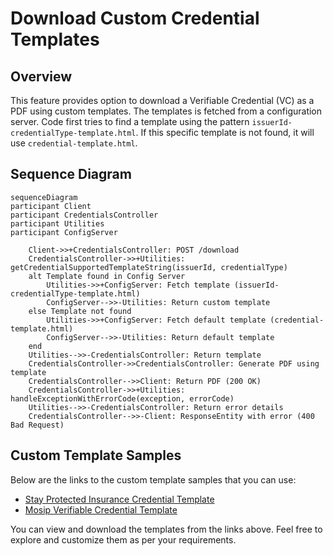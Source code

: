 # Download Custom Credential Templates

## Overview
This feature provides option to download a Verifiable Credential (VC) as a PDF using custom templates.
The templates is fetched from a configuration server. Code first tries to find a template using the pattern `issuerId-credentialType-template.html`.
If this specific template is not found, it will use `credential-template.html`.

## Sequence Diagram

```mermaid
sequenceDiagram
participant Client
participant CredentialsController
participant Utilities
participant ConfigServer

    Client->>+CredentialsController: POST /download
    CredentialsController->>+Utilities: getCredentialSupportedTemplateString(issuerId, credentialType)
    alt Template found in Config Server
        Utilities->>+ConfigServer: Fetch template (issuerId-credentialType-template.html)
        ConfigServer-->>-Utilities: Return custom template
    else Template not found
        Utilities->>+ConfigServer: Fetch default template (credential-template.html)
        ConfigServer-->>-Utilities: Return default template
    end
    Utilities-->>-CredentialsController: Return template
    CredentialsController->>CredentialsController: Generate PDF using template
    CredentialsController-->>Client: Return PDF (200 OK)
    CredentialsController->>+Utilities: handleExceptionWithErrorCode(exception, errorCode)
    Utilities-->>-CredentialsController: Return error details
    CredentialsController-->>-Client: ResponseEntity with error (400 Bad Request)
```

## Custom Template Samples

Below are the links to the custom template samples that you can use:

- [Stay Protected Insurance Credential Template](https://github.com/mosip/inji-config/blob/release-0.7.x/StayProtected-InsuranceCredential-template.html)
- [Mosip Verifiable Credential Template](https://github.com/mosip/inji-config/blob/release-0.7.x/Mosip-MosipVerifiableCredential-template.html)

You can view and download the templates from the links above. Feel free to explore and customize them as per your requirements.